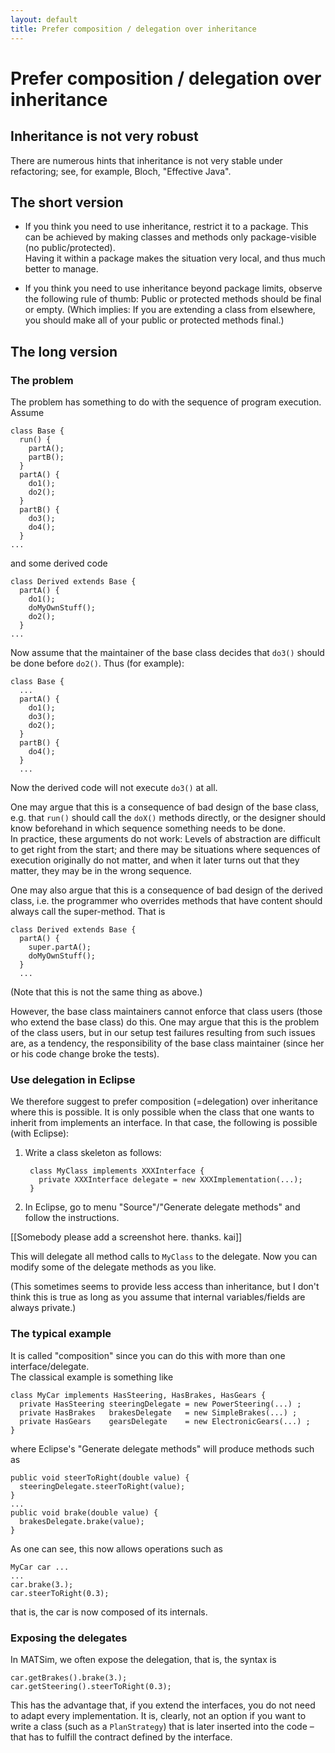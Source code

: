 ```yaml
---
layout: default
title: Prefer composition / delegation over inheritance
---
```


# Prefer composition / delegation over inheritance

## Inheritance is not very robust

There are numerous hints that inheritance is not very stable under refactoring; see, for example, Bloch, "Effective Java".

## The short version

- If you think you need to use inheritance, restrict it to a package.  This can be 
achieved by making classes and methods only package-visible (no public/protected).  
Having it within a package makes the situation very local, and thus much better to manage.

- If you think you need to use inheritance beyond package limits, observe the following 
rule of thumb: Public or protected methods should be final or empty.
(Which implies: If you are extending a class from elsewhere, you should make all of your public or protected methods final.)

## The long version

### The problem

The problem has something to do with the sequence of program execution.  Assume

    class Base {
      run() {
        partA();
        partB();
      }
      partA() {
        do1();
        do2();
      }
      partB() {
        do3();
        do4();
      }
    ...
    
and some derived code

    class Derived extends Base {
      partA() {
        do1();
        doMyOwnStuff();
        do2();
      }
    ...

Now assume that the maintainer of the base class decides that `do3()` should be done before `do2()`.
Thus (for example):

    class Base {
      ...
      partA() {
        do1();
        do3();
        do2();
      }
      partB() {
        do4();
      }
      ...

Now the derived code will not execute `do3()` at all.

One may argue that this is a consequence of bad design of the base class, e.g. 
that `run()` should call the `doX()` methods directly, or the designer 
should know beforehand in which sequence something needs to be done.  
In practice, these arguments do not work: Levels of abstraction are difficult to get 
right from the start; and there may be situations where sequences of execution 
originally do not matter, and when it later turns out that they matter, 
they may be in the wrong sequence.

One may also argue that this is a consequence of bad design of the derived class, 
i.e. the programmer who overrides methods that have content should always 
call the super-method. That is

    class Derived extends Base {
      partA() {
        super.partA();
        doMyOwnStuff();
      }
      ...

(Note that this is not the same thing as above.)

However, the base class maintainers cannot enforce that class users (those who 
extend the base class) do this.  One may argue that this is the problem of 
the class users, but in our setup  test failures resulting from such issues 
are, as a tendency, the responsibility of the base class maintainer 
(since her or his code change broke the tests).

### Use delegation in Eclipse

We therefore suggest to prefer composition (=delegation) over inheritance 
where this is possible.  It is only possible when the class that one wants to 
inherit from implements an interface.  In that case, the following 
is possible (with Eclipse):

1. Write a class skeleton as follows:

        class MyClass implements XXXInterface {
          private XXXInterface delegate = new XXXImplementation(...);
        }
    
2. In Eclipse, go to menu "Source"/"Generate delegate methods" and follow the instructions.

[[Somebody please add a screenshot here. thanks. kai]]

This will delegate all method calls to `MyClass` to the delegate.  Now you can 
modify some of the delegate methods as you like.

(This sometimes seems to provide less access than inheritance, but I don't think this 
is true as long as you assume that internal variables/fields are always private.)

### The typical example

It is called "composition" since you can do this with more than one interface/delegate.  
The classical example is something like

    class MyCar implements HasSteering, HasBrakes, HasGears {
      private HasSteering steeringDelegate = new PowerSteering(...) ;
      private HasBrakes   brakesDelegate   = new SimpleBrakes(...) ;
      private HasGears    gearsDelegate    = new ElectronicGears(...) ;
    }

where Eclipse's "Generate delegate methods" will produce methods such as

    public void steerToRight(double value) {
      steeringDelegate.steerToRight(value);
    }
    ...
    public void brake(double value) {
      brakesDelegate.brake(value);
    }
 
As one can see, this now allows operations such as

    MyCar car ...
    ...
    car.brake(3.);
    car.steerToRight(0.3);
 
that is, the car is now composed of its internals.

### Exposing the delegates

In MATSim, we often expose the delegation, that is, the syntax is

    car.getBrakes().brake(3.);
    car.getSteering().steerToRight(0.3);
 
This has the advantage that, if you extend the interfaces, you do not need to adapt 
every implementation.  It is, clearly, not an option if you want to write a 
class (such as a `PlanStrategy`) that is later inserted into the code – that 
has to fulfill the contract defined by the interface.